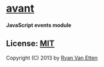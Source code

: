 # [avant](../../)

#### JavaScript events module

## License: [MIT](http://en.wikipedia.org/wiki/MIT_License)

Copyright (C) 2013 by [Ryan Van Etten](https://github.com/ryanve)
